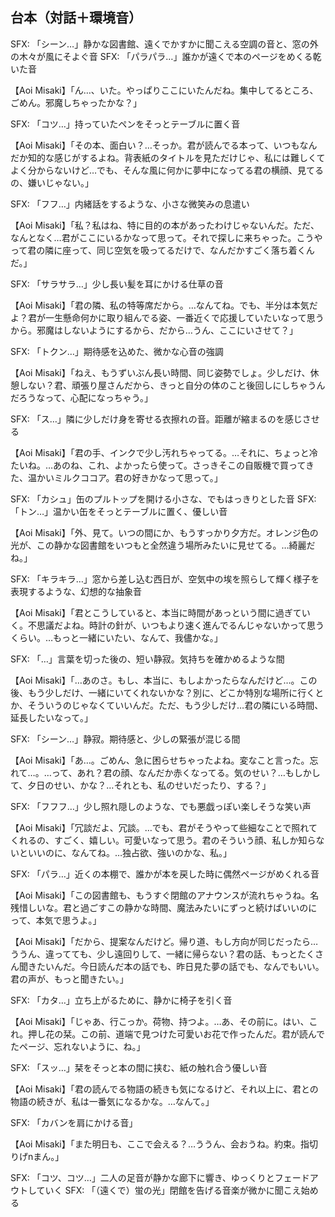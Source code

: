 <!--
character: Aoi Misaki
scene: A quiet library in the afternoon
duration_target_min: 10
style: 疑似恋愛・対話＋日本語SFX
-->
## 台本（対話＋環境音）

SFX: 「シーン…」静かな図書館、遠くでかすかに聞こえる空調の音と、窓の外の木々が風にそよぐ音
SFX: 「パラパラ…」誰かが遠くで本のページをめくる乾いた音

【Aoi Misaki】「ん…、いた。やっぱりここにいたんだね。集中してるところ、ごめん。邪魔しちゃったかな？」

SFX: 「コツ…」持っていたペンをそっとテーブルに置く音

【Aoi Misaki】「その本、面白い？…そっか。君が読んでる本って、いつもなんだか知的な感じがするよね。背表紙のタイトルを見ただけじゃ、私には難しくてよく分からないけど…でも、そんな風に何かに夢中になってる君の横顔、見てるの、嫌いじゃない。」

SFX: 「フフ…」内緒話をするような、小さな微笑みの息遣い

【Aoi Misaki】「私？私はね、特に目的の本があったわけじゃないんだ。ただ、なんとなく…君がここにいるかなって思って。それで探しに来ちゃった。こうやって君の隣に座って、同じ空気を吸ってるだけで、なんだかすごく落ち着くんだ。」

SFX: 「サラサラ…」少し長い髪を耳にかける仕草の音

【Aoi Misaki】「君の隣、私の特等席だから。…なんてね。でも、半分は本気だよ？君が一生懸命何かに取り組んでる姿、一番近くで応援していたいなって思うから。邪魔はしないようにするから、だから…うん、ここにいさせて？」

SFX: 「トクン…」期待感を込めた、微かな心音の強調

【Aoi Misaki】「ねえ、もうずいぶん長い時間、同じ姿勢でしょ。少しだけ、休憩しない？君、頑張り屋さんだから、きっと自分の体のこと後回しにしちゃうんだろうなって、心配になっちゃう。」

SFX: 「ス…」隣に少しだけ身を寄せる衣擦れの音。距離が縮まるのを感じさせる

【Aoi Misaki】「君の手、インクで少し汚れちゃってる。…それに、ちょっと冷たいね。…あのね、これ、よかったら使って。さっきそこの自販機で買ってきた、温かいミルクココア。君の好きかなって思って。」

SFX: 「カシュ」缶のプルトップを開ける小さな、でもはっきりとした音
SFX: 「トン…」温かい缶をそっとテーブルに置く、優しい音

【Aoi Misaki】「外、見て。いつの間にか、もうすっかり夕方だ。オレンジ色の光が、この静かな図書館をいつもと全然違う場所みたいに見せてる。…綺麗だね。」

SFX: 「キラキラ…」窓から差し込む西日が、空気中の埃を照らして輝く様子を表現するような、幻想的な抽象音

【Aoi Misaki】「君とこうしていると、本当に時間があっという間に過ぎていく。不思議だよね。時計の針が、いつもより速く進んでるんじゃないかって思うくらい。…もっと一緒にいたい、なんて、我儘かな。」

SFX: 「…」言葉を切った後の、短い静寂。気持ちを確かめるような間

【Aoi Misaki】「…あのさ。もし、本当に、もしよかったらなんだけど…。この後、もう少しだけ、一緒にいてくれないかな？別に、どこか特別な場所に行くとか、そういうのじゃなくていいんだ。ただ、もう少しだけ…君の隣にいる時間、延長したいなって。」

SFX: 「シーン…」静寂。期待感と、少しの緊張が混じる間

【Aoi Misaki】「あ…。ごめん、急に困らせちゃったよね。変なこと言った。忘れて…。…って、あれ？君の顔、なんだか赤くなってる。気のせい？…もしかして、夕日のせい、かな？…それとも、私のせいだったり、する？」

SFX: 「フフフ…」少し照れ隠しのような、でも悪戯っぽい楽しそうな笑い声

【Aoi Misaki】「冗談だよ、冗談。…でも、君がそうやって些細なことで照れてくれるの、すごく、嬉しい。可愛いなって思う。君のそういう顔、私しか知らないといいのに、なんてね。…独占欲、強いのかな、私。」

SFX: 「パラ…」近くの本棚で、誰かが本を戻した時に偶然ページがめくれる音

【Aoi Misaki】「この図書館も、もうすぐ閉館のアナウンスが流れちゃうね。名残惜しいな。君と過ごすこの静かな時間、魔法みたいにずっと続けばいいのにって、本気で思うよ。」

【Aoi Misaki】「だから、提案なんだけど。帰り道、もし方向が同じだったら…ううん、違ってても、少し遠回りして、一緒に帰らない？君の話、もっとたくさん聞きたいんだ。今日読んだ本の話でも、昨日見た夢の話でも、なんでもいい。君の声が、もっと聞きたい。」

SFX: 「カタ…」立ち上がるために、静かに椅子を引く音

【Aoi Misaki】「じゃあ、行こっか。荷物、持つよ。…あ、その前に。はい、これ。押し花の栞。この前、道端で見つけた可愛いお花で作ったんだ。君が読んでたページ、忘れないように、ね。」

SFX: 「スッ…」栞をそっと本の間に挟む、紙の触れ合う優しい音

【Aoi Misaki】「君の読んでる物語の続きも気になるけど、それ以上に、君との物語の続きが、私は一番気になるかな。…なんて。」

SFX: 「カバンを肩にかける音」

【Aoi Misaki】「また明日も、ここで会える？…ううん、会おうね。約束。指切りげnまん。」

SFX: 「コツ、コツ…」二人の足音が静かな廊下に響き、ゆっくりとフェードアウトしていく
SFX: 「（遠くで）蛍の光」閉館を告げる音楽が微かに聞こえ始める
